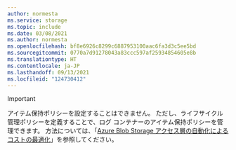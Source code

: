 ```yaml
---
author: normesta
ms.service: storage
ms.topic: include
ms.date: 03/08/2021
ms.author: normesta
ms.openlocfilehash: bf8e6926c8299c6887953100aac6fa3d3c5ee5bd
ms.sourcegitcommit: 0770a7d91278043a83ccc597af25934854605e8b
ms.translationtype: HT
ms.contentlocale: ja-JP
ms.lasthandoff: 09/13/2021
ms.locfileid: "124730412"
---
```

> [!IMPORTANT]
> アイテム保持ポリシーを設定することはできません。 ただし、ライフサイクル管理ポリシーを定義することで、ログ コンテナーのアイテム保持ポリシーを管理できます。 方法については、「[Azure Blob Storage アクセス層の自動化によるコストの最適化](../articles/storage/blobs/lifecycle-management-overview.md)」を参照してください。